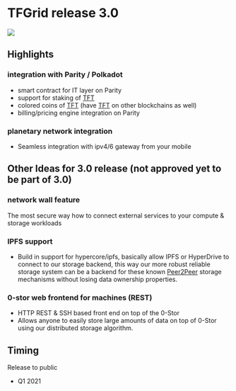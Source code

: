 # TFGrid release 3.0

![](threefold__roadmap.png  )


## Highlights


### integration with Parity / Polkadot

- smart contract for IT layer on Parity
- support for staking of [TFT](threefold__threefold_token)
- colored coins of [TFT](threefold__threefold_token) (have [TFT](threefold__threefold_token) on other blockchains as well)
- billing/pricing engine integration on Parity

### planetary network integration

- Seamless integration with ipv4/6 gateway from your mobile


## Other Ideas for 3.0 release (not approved yet to be part of 3.0)

### network wall feature

The most secure way how to connect external services to your compute & storage workloads

### IPFS support

- Build in support for hypercore/ipfs, basically allow IPFS or HyperDrive to connect to our storage backend, this way our more robust reliable storage system can be a backend for these known [Peer2Peer](threefold__peer2peer) storage mechanisms without losing data ownership properties.

### 0-stor web frontend for machines (REST)

- HTTP REST & SSH based front end on top of the 0-Stor
- Allows anyone to easily store large amounts of data on top of 0-Stor using our distributed storage algorithm.


## Timing

Release to public

- Q1 2021
